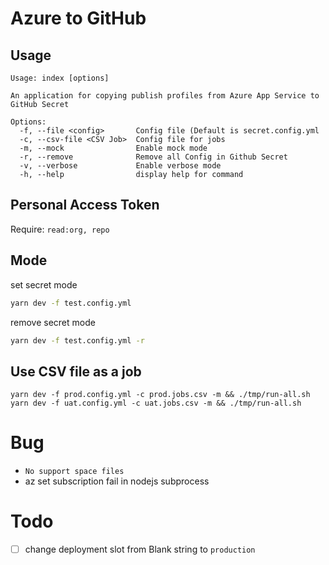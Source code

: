 # Azure to GitHub

## Usage

```
Usage: index [options]

An application for copying publish profiles from Azure App Service to GitHub Secret

Options:
  -f, --file <config>       Config file (Default is secret.config.yml
  -c, --csv-file <CSV Job>  Config file for jobs
  -m, --mock                Enable mock mode
  -r, --remove              Remove all Config in Github Secret
  -v, --verbose             Enable verbose mode
  -h, --help                display help for command
```

##  Personal Access Token

Require: `read:org, repo`


## Mode

set secret mode

```sh
yarn dev -f test.config.yml
```

remove secret mode

```sh
yarn dev -f test.config.yml -r
```

## Use CSV file as a job

```
yarn dev -f prod.config.yml -c prod.jobs.csv -m && ./tmp/run-all.sh 
yarn dev -f uat.config.yml -c uat.jobs.csv -m && ./tmp/run-all.sh 
```

# Bug

- `No support space files`
- az set subscription fail in nodejs subprocess

# Todo

- [ ] change deployment slot from Blank string to `production`
